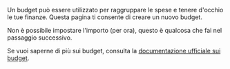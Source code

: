 Un budget può essere utilizzato per raggruppare le spese e tenere d'occhio le tue finanze. Questa pagina ti consente di creare un nuovo budget.

Non è possibile impostare l'importo (per ora), questo è qualcosa che fai nel passaggio successivo.

Se vuoi saperne di più sui budget, consulta la [documentazione ufficiale sui budget](https://firefly-iii.readthedocs.io/en/latest/concepts/budgets.html).